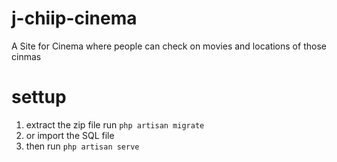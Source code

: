 # j-chiip-cinema
A Site for Cinema where people can check on movies and locations of those cinmas
# settup

1. extract the zip file run `php artisan migrate`
2. or import the SQL file
3. then run `php artisan serve`
